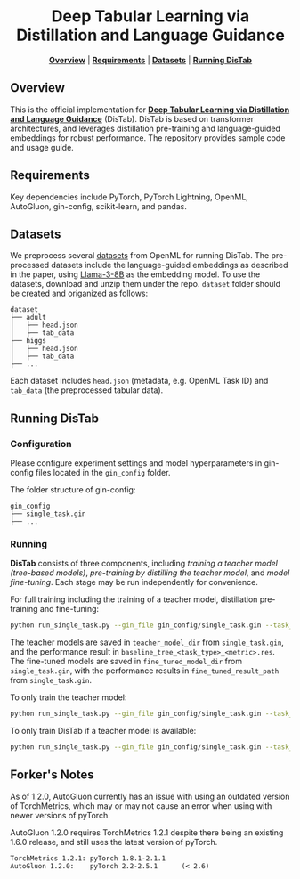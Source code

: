 <div align="center">

# Deep Tabular Learning via Distillation and Language Guidance

[**Overview**](#overview)
| [**Requirements**](#requirements)
| [**Datasets**](#datasets)
| [**Running DisTab**](#running-distab)
<!-- | [**Citation**](#citation) -->

</div>

## Overview
This is the official implementation for [**Deep Tabular Learning via Distillation and Language Guidance**](https://openreview.net/pdf?id=p6KIteShzf) (DisTab). DisTab is based on transformer architectures, and leverages distillation pre-training and language-guided embeddings for robust performance. The repository provides sample code and usage guide.


## Requirements
Key dependencies include PyTorch, PyTorch Lightning, OpenML, AutoGluon, gin-config, scikit-learn, and pandas.

## Datasets
We preprocess several [datasets](https://drive.google.com/file/d/1P26lMRBLFpbgmTlXoAelGvtqQcfJn045/view?usp=sharing) from OpenML for running DisTab. The pre-processed datasets include the language-guided embeddings as described in the paper, using [Llama-3-8B](https://www.llama.com/llama-downloads/) as the embedding model. To use the datasets, download and unzip them under the repo. `dataset` folder should be created and origanized as follows:

```
dataset
├── adult
│   ├── head.json
│   ├── tab_data
├── higgs
│   ├── head.json
│   ├── tab_data
├── ...
```

Each dataset includes `head.json` (metadata, e.g. OpenML Task ID) and `tab_data` (the preprocessed tabular data).

## Running DisTab

### Configuration
Please configure experiment settings and model hyperparameters in gin-config files located in the `gin_config` folder.

The folder structure of gin-config:
```
gin_config
├── single_task.gin
├── ...
```

### Running

**DisTab** consists of three components, including *training a teacher model (tree-based models)*, *pre-training by distilling the teacher model*, and *model fine-tuning*. Each stage may be run independently for convenience.

For full training including the training of a teacher model, distillation pre-training and fine-tuning:
```bash
python run_single_task.py --gin_file gin_config/single_task.gin --task_name adult  --active_teacher_model --active_pre_training --active_fine_tuning
```
The teacher models are saved in `teacher_model_dir` from `single_task.gin`, and the performance result in `baseline_tree_<task_type>_<metric>.res`. The fine-tuned models are saved in `fine_tuned_model_dir` from `single_task.gin`, with the performance results in `fine_tuned_result_path` from `single_task.gin`.

To only train the teacher model:
```bash
python run_single_task.py --gin_file gin_config/single_task.gin --task_name {task_name}  --active_teacher_model
```

To only train DisTab if a teacher model is available:
```bash
python run_single_task.py --gin_file gin_config/single_task.gin --task_name {task_name} --active_pre_training --active_fine_tuning
```

<!-- ## Citation
If you find [**DisTab**](https://openreview.net/pdf?id=p6KIteShzf) helpful in your research, please cite the following paper:
```bibtex
@article{wang2024distab,
  title={Deep Tabular Learning via Distillation and Language Guidance},
  author={Ruohan Wang, Wenhao Fu, Carlo Ciliberto},
  journal={Transactions on Machine Learning Research},
  year={2024}
}
``` -->

## Forker's Notes

As of 1.2.0, AutoGluon currently has an issue with using an outdated version of TorchMetrics, which may or may not cause an error when using with newer versions of pyTorch.

AutoGluon 1.2.0 requires TorchMetrics 1.2.1 despite there being an existing 1.6.0 release, and still uses the latest version of pyTorch.

```
TorchMetrics 1.2.1: pyTorch 1.8.1-2.1.1
AutoGluon 1.2.0:    pyTorch 2.2-2.5.1      (< 2.6)
```